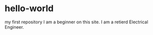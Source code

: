 # hello-world
my first repository
I am a beginner on this site.  I am a retierd Electrical Engineer.
